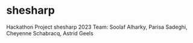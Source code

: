 # shesharp
Hackathon Project shesharp 2023
Team: Soolaf Alharky, Parisa Sadeghi, Cheyenne Schabracq, Astrid Geels

